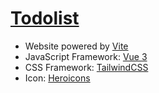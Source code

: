 # [Todolist](https://one-liang.github.io/todolist/)

- Website powered by [Vite](https://vitejs.dev/)
- JavaScript Framework: [Vue 3](https://v3.vuejs.org/)
- CSS Framework: [TailwindCSS](https://tailwindcss.com/)
- Icon: [Heroicons](https://heroicons.com/)